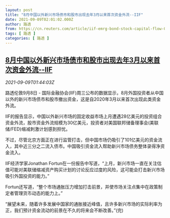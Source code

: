 ```yaml
---
layout: post
title: "8月中国以外新兴市场债市和股市出现去年3月以来首次资金外流--IIF"
date: 2021-09-09T02:01:02.000Z
author: 路透
from: https://cn.reuters.com/article/iif-emrg-bond-stock-capital-flow-0909-idCNKBS2G504I
tags: [ 路透 ]
categories: [ 路透 ]
---
```

<!--1631152862000-->
[8月中国以外新兴市场债市和股市出现去年3月以来首次资金外流--IIF](https://cn.reuters.com/article/iif-emrg-bond-stock-capital-flow-0909-idCNKBS2G504I)
------

<div>
<div><i>2021-09-09T01:44:03Z</i></div><p>路透伦敦9月8日 - 国际金融协会(IIF)周三公布的数据显示，8月外国投资者从中国以外的新兴市场债市和股市撤出资金，这是自2020年3月以来首次出现此类资金外流。</p><p>IIF的报告显示，中国以外新兴市场的固定收益市场上月遭遇28亿美元的投资组合资金外流，股市资金外流规模为30亿美元，投资者对美国联邦储备理事会(美联储/FED)缩减刺激计划感到担忧。</p><p>不过，尽管北京方面正在进行监管打击，但中国市场仍吸引了101亿美元的资金流入，其中近三分之二流入债市。中国吸引资金流入帮助新兴市场债务整体录得净资金流入。</p><p>IIF经济学家Jonathan Fortun在一份报告中写道，“上月，新兴市场一直在关注估值可能对美联储缩减资产购买计划的讨论反应过度的风险，这可能会打击新兴市场吸引外国投资的能力。”</p><p>Fortun还写道，“整个市场通胀压力增加打击前景，并使市场关注点集中在政策制定者管理货币动态的能力上。”</p><p>“展望未来，随着许多发展中国家的通胀接近峰值，且许多新兴市场的实际利率为正，我们预计资金流动的前景在不久的将来会不断改善。”(完)</p>
</div>
